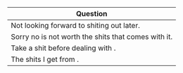 Question |
--- |
Not looking forward to shiting out <BLANK> later. |
Sorry no <BLANK> is not worth the shits that comes with it. |
Take a shit before dealing with <BLANK>. |
The shits I get from <BLANK>. |
